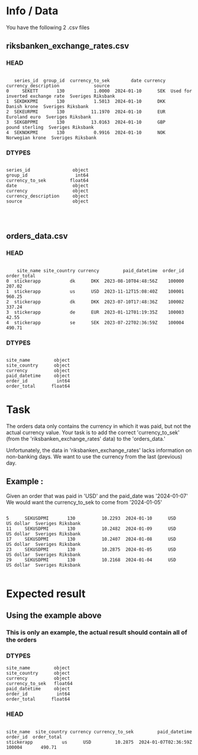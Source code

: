 
# Info / Data

You have the following 2 .csv files

## <strong> riksbanken_exchange_rates.csv </strong>
### HEAD
```

   series_id  group_id  currency_to_sek        date currency             currency_description             source
0     SEKETT       130           1.0000  2024-01-10      SEK  Used for inverted exchange rate  Sveriges Riksbank
1  SEKDKKPMI       130           1.5013  2024-01-10      DKK                     Danish krone  Sveriges Riksbank
2  SEKEURPMI       130          11.1970  2024-01-10      EUR                    Euroland euro  Sveriges Riksbank
3  SEKGBPPMI       130          13.0163  2024-01-10      GBP                   pound sterling  Sveriges Riksbank
4  SEKNOKPMI       130           0.9916  2024-01-10      NOK                  Norwegian krone  Sveriges Riksbank

```

### DTYPES
```

series_id                object
group_id                  int64
currency_to_sek         float64
date                     object
currency                 object
currency_description     object
source                   object


```

<br>

## <strong> orders_data.csv </strong>
### HEAD
```

    site_name site_country currency         paid_datetime  order_id  order_total
0  stickerapp           dk      DKK  2023-08-10T04:48:56Z    100000       207.02
1  stickerapp           us      USD  2023-11-12T15:08:40Z    100001       960.25
2  stickerapp           dk      DKK  2023-07-10T17:48:36Z    100002       337.24
3  stickerapp           de      EUR  2023-01-12T01:19:35Z    100003        42.55
4  stickerapp           se      SEK  2023-07-22T02:36:59Z    100004       490.71

```

### DTYPES
```

site_name         object
site_country      object
currency          object
paid_datetime     object
order_id           int64
order_total      float64

```

# Task

The orders data only contains the currency in which it was paid, but not the actual currency value. 
Your task is to add the correct 'currency_to_sek' (from the 'riksbanken_exchange_rates' data) to the 'orders_data.'

Unfortunately, the data in 'riksbanken_exchange_rates' lacks information on non-banking days. 
We want to use the currency from the last (previous) day.

## Example :

Given an order that was paid in 'USD' and the paid_date was '2024-01-07'
We would want the currency_to_sek to come from '2024-01-05'

```

5      SEKUSDPMI       130          10.2293  2024-01-10      USD            US dollar  Sveriges Riksbank
11     SEKUSDPMI       130          10.2482  2024-01-09      USD            US dollar  Sveriges Riksbank
17     SEKUSDPMI       130          10.2407  2024-01-08      USD            US dollar  Sveriges Riksbank
23     SEKUSDPMI       130          10.2875  2024-01-05      USD            US dollar  Sveriges Riksbank
29     SEKUSDPMI       130          10.2168  2024-01-04      USD            US dollar  Sveriges Riksbank


```

# Expected result

## Using the example above
### <strong> This is only an example, the actual result should contain all of the orders </strong>

### DTYPES

```
site_name         object
site_country      object
currency          object
currency_to_sek   float64
paid_datetime     object
order_id           int64
order_total      float64

```

### HEAD 

```

site_name  site_country currency currency_to_sek         paid_datetime  order_id  order_total
stickerapp           us      USD         10.2875  2024-01-07T02:36:59Z    100004       490.71

```